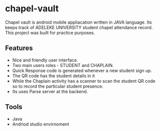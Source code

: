 # chapel-vault

Chapel vault is android mobile appliacation written in JAVA language. Its keeps track of ADELEKE UNIVERSITY student chapel attendance record. This project was built for practice purposes. 

## Features

- Nice and friendly user interface. 
- Two main users roles -  STUDENT and CHAPLAIN.
- Quick Response code is generated whenever a new student sign up.
- The QR code has the student details in it 
- While the Chaplain activity has a scanner to scan the student QR code so to record the particular student presence.
- Its uses Parse server at the backend.

## Tools

- Java
- Andriod studio envirnoment 
